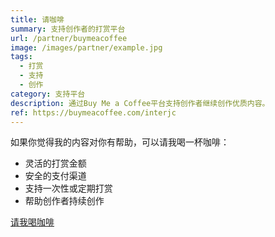 ```yaml
---
title: 请咖啡
summary: 支持创作者的打赏平台
url: /partner/buymeacoffee
image: /images/partner/example.jpg
tags:
  - 打赏
  - 支持
  - 创作
category: 支持平台
description: 通过Buy Me a Coffee平台支持创作者继续创作优质内容。
ref: https://buymeacoffee.com/interjc
---
```


如果你觉得我的内容对你有帮助，可以请我喝一杯咖啡：

- 灵活的打赏金额
- 安全的支付渠道
- 支持一次性或定期打赏
- 帮助创作者持续创作

[请我喝咖啡](https://buymeacoffee.com/interjc)
